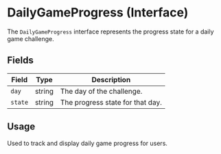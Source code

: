 # DailyGameProgress (Interface)

The `DailyGameProgress` interface represents the progress state for a daily game challenge.

## Fields

| Field   | Type   | Description                       |
|---------|--------|-----------------------------------|
| `day`   | string | The day of the challenge.          |
| `state` | string | The progress state for that day.   |

## Usage

Used to track and display daily game progress for users.